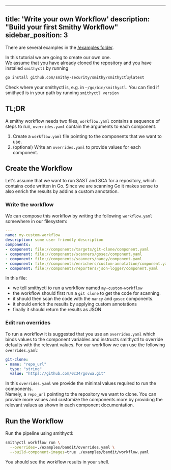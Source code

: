 ***

title: 'Write your own Workflow'
description: "Build your first Smithy Workflow"
sidebar\_position: 3
--------------------

There are several examples in
the [/examples folder](https://github.com/smithy-security/smithy/tree/main/examples/).

In this tutorial we are going to create our own one.\
We assume that you have already cloned the repository and you have installed `smithyctl` by running

```bash
go install github.com/smithy-security/smithy/smithyctl@latest
```

Check where your smithyctl is, e.g. in `~/go/bin/smithyctl`.
You can find if smithyctl is in your path by running `smithyctl version`

## TL;DR

A smithy workflow needs two files, `workflow.yaml` contains a sequence of steps to run, `overrides.yaml` contain the arguments to each component.

1. Create a `workflow.yaml` file pointing to the components that we want to use.
2. (optional) Write an `overrides.yaml` to provide values for each component.

## Create the Workflow

Let's assume that we want to run SAST and SCA for a repository, which contains code written in Go.
Since we are scanning Go it makes sense to also enrich the results by addins a custom annotation.

### Write the workflow

We can compose this workflow by writing the following `workflow.yaml` somewhere in our filesystem:

```yaml
---
name: my-custom-workflow
description: some user friendly description
components:
- component: file://components/targets/git-clone/component.yaml
- component: file://components/scanners/gosec/component.yaml
- component: file://components/scanners/nancy/component.yaml
- component: file://components/enrichers/custom-annotation/component.yaml
- component: file://components/reporters/json-logger/component.yaml

```

In this file:

* we tell smithyctl to run a workflow named `my-custom-workflow`
* the workflow should first run a `git clone` to get the code for scanning.
* it should then scan the code with the `nancy` and `gosec` components.
* it should enrich the results by applying custom annotations
* finally it should return the results as JSON

### Edit run overrides

To run a workflow it is suggested that you use an `overrides.yaml` which binds values to the
component variables and instructs smithyctl to override defaults with the relevant values.
For our workflow we can use the following `overrides.yaml`:

```yaml
git-clone:
- name: "repo_url"
  type: "string"
  value: "https://github.com/0c34/govwa.git"
```

In this `overrides.yaml` we provide the minimal values required to run the components.\
Namely, a `repo_url` pointing to the repository we want to clone.
You can provide more values and customize the components more by providing the relevant values as shown in each component documentation.

## Run the Workflow

Run the pipeline using smithyctl:

```bash
smithyctl workflow run \
  --overrides=./examples/bandit/overrides.yaml \
  --build-component-images=true ./examples/bandit/workflow.yaml
```

You should see the workflow results in your shell.
